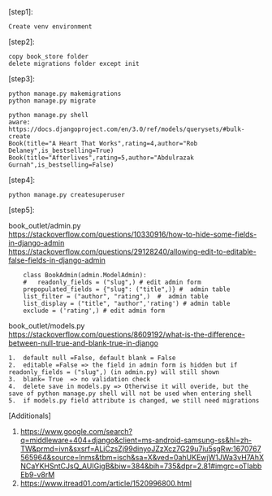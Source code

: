 [step1]: 

    Create venv environment

[step2]: 

    copy book_store folder
    delete migrations folder except init

[step3]:

    python manage.py makemigrations
    python manage.py migrate

    python manage.py shell
    aware: https://docs.djangoproject.com/en/3.0/ref/models/querysets/#bulk-create
    Book(title="A Heart That Works",rating=4,author="Rob Delaney",is_bestselling=True)
    Book(title="Afterlives",rating=5,author="Abdulrazak Gurnah",is_bestselling=False)

    


[step4]:

    python manage.py createsuperuser

[step5]:  

book_outlet/admin.py  
https://stackoverflow.com/questions/10330916/how-to-hide-some-fields-in-django-admin  
https://stackoverflow.com/questions/29128240/allowing-edit-to-editable-false-fields-in-django-admin

        class BookAdmin(admin.ModelAdmin):
        #   readonly_fields = ("slug",) # edit admin form
        prepopulated_fields = {"slug": ("title",)} #  admin table
        list_filter = ("author", "rating",)  #  admin table
        list_display = ("title", "author",'rating') # admin table
        exclude = ('rating',) # edit admin form

book_outlet/models.py  
https://stackoverflow.com/questions/8609192/what-is-the-difference-between-null-true-and-blank-true-in-django  

    1.  default null =False, default blank = False
    2.  editable =False => the field in admin form is hidden but if readonly_fields = ("slug",) (in admin.py) will still shown
    3.  blank= True  => no validation check
    4.  delete save in models.py => Otherwise it will overide, but the save of python manage.py shell will not be used when entering shell
    5.  if models.py field attribute is changed, we still need migrations

[Additionals]  
1. https://www.google.com/search?q=middleware+404+django&client=ms-android-samsung-ss&hl=zh-TW&prmd=ivn&sxsrf=ALiCzsZj99dinyoJZzXcz7G29u7iu5sgRw:1670767565964&source=lnms&tbm=isch&sa=X&ved=0ahUKEwjW1JWa3vH7AhXNCaYKHSntCJsQ_AUIGigB&biw=384&bih=735&dpr=2.81#imgrc=oTIabbEb9-v8rM    
2. https://www.itread01.com/article/1520996800.html  
  
